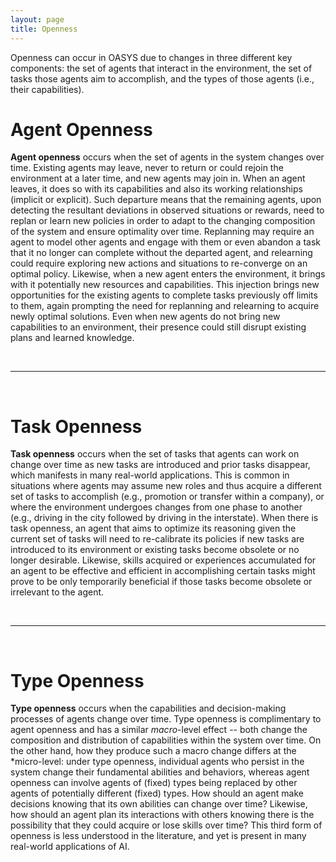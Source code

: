 ```yaml
---
layout: page
title: Openness
---
```


<link type="text/css" rel="stylesheet" href="assets/css/style.css" />

Openness can occur in OASYS due to changes in three different key components: the set of agents that interact in the environment, the set of tasks those agents aim to accomplish, and the types of those agents (i.e., their capabilities). 

# Agent Openness

**Agent openness** occurs when the set of agents in the system changes over time. Existing agents may leave, never to return or could rejoin the environment at a later time, and new agents may join in. When an agent leaves, it does so with its capabilities and also its working relationships (implicit or explicit).  Such departure means that the remaining agents, upon detecting the resultant deviations in observed situations or rewards, need to replan or learn new policies in order to adapt to the changing composition of the system and ensure optimality over time.  Replanning may require an agent to model other agents and engage with them or even abandon a task that it no longer can complete without the departed agent, and relearning could require exploring new actions and situations to re-converge on an optimal policy.  Likewise, when a new agent enters the environment, it brings with it potentially new resources and capabilities.  This injection brings new opportunities for the existing agents to complete tasks previously off limits to them, again prompting the need for replanning and relearning to acquire newly optimal solutions.  Even when new agents do not bring new capabilities to an environment, their presence could still disrupt existing plans and learned knowledge.

<br/>
<hr/>
<br/>

# Task Openness

**Task openness** occurs when the set of tasks that agents can work on change over time as new tasks are introduced and prior tasks disappear, which manifests in many real-world applications.  This is common in situations where agents may assume new roles and thus acquire a different set of tasks to accomplish (e.g., promotion or transfer within a company), or where the environment undergoes changes from one phase to another (e.g., driving in the city followed by driving in the interstate).  When there is task openness, an agent that aims to optimize its reasoning given the current set of tasks will need to re-calibrate its policies if new tasks are introduced to its environment or existing tasks become obsolete or no longer desirable.  Likewise, skills acquired or experiences accumulated for an agent to be effective and efficient in accomplishing certain tasks might prove to be only temporarily beneficial if those tasks become obsolete or irrelevant to the agent.

<br/>
<hr/>
<br/>

# Type Openness

**Type openness** occurs when the capabilities and decision-making processes of agents change over time.  Type openness is complimentary to agent openness and has a similar *macro*-level effect -- both change the composition and distribution of capabilities within the system over time.  On the other hand, how they produce such a macro change differs at the *micro-level: under type openness, individual agents who persist in the system change their fundamental abilities and behaviors, whereas agent openness can involve agents of (fixed) types being replaced by other agents of potentially different (fixed) types.  How should an agent make decisions knowing that its own abilities can change over time?  Likewise, how should an agent plan its interactions with others knowing there is the possibility that they could acquire or lose skills over time?  This third form of openness is less understood in the literature, and yet is present in many real-world applications of AI.

